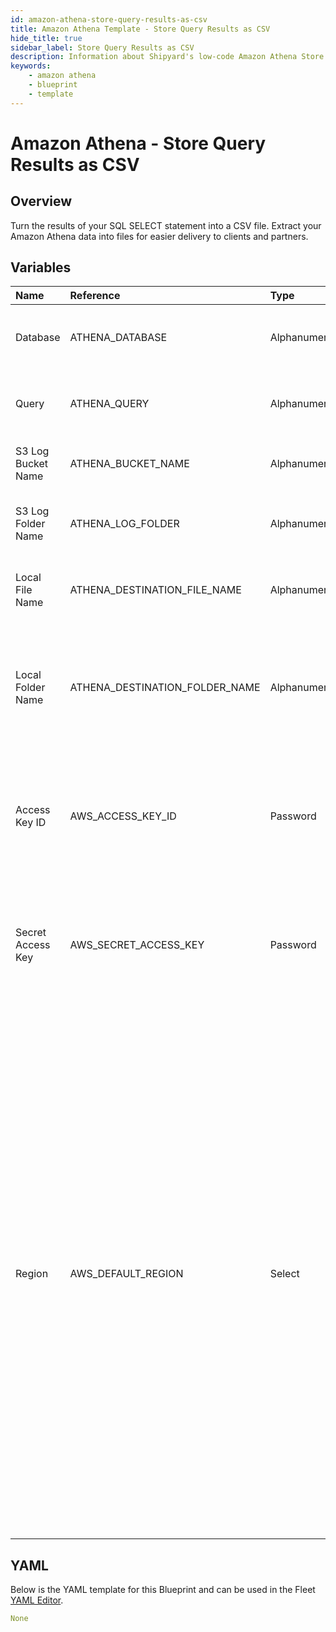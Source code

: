 ```yaml
---
id: amazon-athena-store-query-results-as-csv
title: Amazon Athena Template - Store Query Results as CSV
hide_title: true
sidebar_label: Store Query Results as CSV
description: Information about Shipyard's low-code Amazon Athena Store Query Results as CSV blueprint. Turn the results of your SQL SELECT statement into a CSV file. Extract your Amazon Athena data into files for easier delivery to clients and partners. 
keywords:
    - amazon athena
    - blueprint
    - template
---
```


# Amazon Athena - Store Query Results as CSV

## Overview
Turn the results of your SQL SELECT statement into a CSV file. Extract your Amazon Athena data into files for easier delivery to clients and partners.


## Variables

| Name | Reference | Type | Required | Default | Options | Description |
|:-----|:----------|:-----|:---------|:--------|:--------|:------------|
| Database | ATHENA_DATABASE  | Alphanumeric |:white_check_mark: | - | - | The name of the Athena database the run the query against. |
| Query | ATHENA_QUERY  | Alphanumeric |:white_check_mark: | - | - | The SQL-style query to run against the Athena database. |
| S3 Log Bucket Name | ATHENA_BUCKET_NAME  | Alphanumeric |:white_check_mark: | - | - | The S3 bucket to output the query logs into. |
| S3 Log Folder Name | ATHENA_LOG_FOLDER  | Alphanumeric |:heavy_minus_sign: | - | - | The optional subdirectory within the S3 bucket to store query logs. |
| Local File Name | ATHENA_DESTINATION_FILE_NAME  | Alphanumeric |:white_check_mark: | output.csv | - | The file name that you want your generated CSV to have. |
| Local Folder Name | ATHENA_DESTINATION_FOLDER_NAME  | Alphanumeric |:heavy_minus_sign: | - | - | The folder structure that you want your CSV to be created in. If left blank, the file will be created in the home directory. |
| Access Key ID | AWS_ACCESS_KEY_ID  | Password |:white_check_mark: | - | - | The access key ID for programmatic IAM user used to download the file. See Authorization documentation for more information. |
| Secret Access Key | AWS_SECRET_ACCESS_KEY  | Password |:white_check_mark: | - | - | The secret access key for programmatic IAM user used to download the file. See Authorization documentation for more information. |
| Region | AWS_DEFAULT_REGION  | Select |:white_check_mark: | us-east-2 | us-east-2,us-east-1,us-west-1,us-west-2,af-south-1,ap-east-1,ap-south-1,ap-northeast-3,ap-northeast-2,ap-southeast-1,ap-southeast-2,ap-northeast-1,ca-central-1,cn-north-1,cn-northwest-1,eu-central-1,eu-west-1,eu-west-2,eu-south-1,eu-west-3,eu-north-1,sa-east-1,me-south-1, | The AWS region for the S3 bucket and IAM user. |

## YAML
Below is the YAML template for this Blueprint and can be used in the Fleet [YAML Editor](../../reference/fleets/yaml-editor.md).
```yaml
None
```
